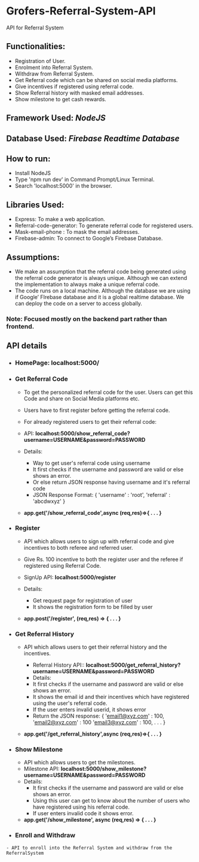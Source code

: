 # Grofers-Referral-System-API
API for Referral System

## Functionalities:
  - Registration of User.
  - Enrolment into Referral System.
  - Withdraw from Referral System.
  - Get Referral code which can be shared on social media platforms.
  - Give incentives if registered using referral code.
  - Show Referral history with masked email addresses.
  - Show milestone to get cash rewards.

## Framework Used: ***NodeJS***
## Database Used: ***Firebase Readtime Database***

## How to run:
  - Install NodeJS
  - Type 'npm run dev' in Command Prompt/Linux Terminal.
  - Search 'localhost:5000' in the browser.

## Libraries Used:
  - Express: To make a web application.
  - Referral-code-generator: To generate referral code for registered users.
  - Mask-email-phone : To mask the email addresses.
  - Firebase-admin: To connect to Google’s Firebase Database.
  
## Assumptions:
  - We make an assumption that the referral code being generated using the referral code generator is always unique. Although we can extend the implementation to always make a unique referral code.
  - The code runs on a local machine. Although the database we are using if Google’ FIrebase database and it is a global realtime database. We can deploy the code on a server to access globally.

### Note: Focused mostly on the backend part rather than frontend.

## API details
  - ### HomePage: localhost:5000/
  - ### Get Referral Code
      - To get the personalized referral code for the user. Users can get this Code and share on Social Media platforms etc.
      - Users have to first register before getting the referral code.
      - For already registered users to get their referral code:
      
      - API: **localhost:5000/show_referral_code?username=USERNAME&password=PASSWORD**
      - Details:
          - Way to get user's referral code using username
          - It first checks if the username and password are valid or else shows an error.
          - Or else return JSON response having username and it's referral code
          - JSON Response Format:
           {
              'username' : 'root',
              'referral' : 'abcdwxyz'
           }
      - **app.get('/show_referral_code',async (req,res)=>{ . . . }**

  - ### Register
	- API which allows users to sign up with referral code and give incentives to both referee and referred user.
	- Give Rs. 100 incentive to both the register user and the referee if registered using Referral Code.
	
	- SignUp API: **localhost:5000/register**
	- Details:
  		- Get request page for registration of user
  		- It shows the registration form to be filled by user
	- **app.post('/register', (req,res) => { . . . }**
 
  - ### Get Referral History
	- API which allows users to get their referral history and the incentives.
    	- Referral History API:: **localhost:5000/get_referral_history?username=USERNAME&password=PASSWORD**
    	- Details:
	   	- It first checks if the username and password are valid or else shows an error.
	  	- It shows the email id and their incentives which have registered using the user's referral code.
	  	- If the user enters invalid userid, it shows error
	  	- Return the JSON response: 
	      	{
			'email1@xyz.com' : 100,
			'email2@xyz.com' : 100
			'email3@xyz.com' : 100,
			.
			.
			.
	      	}

	- **app.get('/get_referral_history',async (req,res)=>{ . . . }**

  - ### Show Milestone
  	- API which allows users to get the milestones.
  	- Milestone API: **localhost:5000/show_milestone?username=USERNAME&password=PASSWORD**
  	- Details:
  		- It first checks if the username and password are valid or else shows an error.
  		- Using this user can get to know about the number of users who have registered using his referral code.
  		- If user enters invalid code it shows error.
  	- **app.get('/show_milestone', async (req,res) => { . . . }**
 
   - ### Enroll and Withdraw
   	- API to enroll into the Referral System and withdraw from the ReferralSystem
   	






